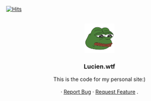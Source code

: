 [![Hits](https://hits.seeyoufarm.com/api/count/incr/badge.svg?url=https%3A%2F%2Funlucky.life&count_bg=%2379C83D&title_bg=%23555555&icon=gnubash.svg&icon_color=%23E7E7E7&title=Visits&edge_flat=false)](https://hits.seeyoufarm.com)


<!-- PROJECT LOGO -->
<br />
<div align="center">
  <a href="https://github.com/github_username/repo_name">
    <img src="images/favicon.png" alt="Logo" width="80" height="80">
  </a>

<h3 align="center">Lucien.wtf</h3>

  <p align="center">
    This is the code for my personal site:) 
    <br />
    <br />
    ·
    <a href="https://github.com/github_username/repo_name/issues">Report Bug</a>
    ·
    <a href="https://github.com/github_username/repo_name/issues">Request Feature</a>
    .
  </p>
</div>
